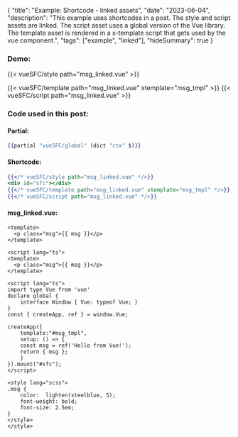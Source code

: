 {
"title": "Example: Shortcode - linked assets",
"date": "2023-06-04",
"description": "This example uses shortcodes in a post. The style and script assets are linked. The script asset uses a global version of the Vue library. The template asset is rendered in a x-template script that gets used by the vue component.",
"tags": ["example", "linked"],
"hideSummary": true
}

###  Demo:
{{< vueSFC/style path="msg_linked.vue" >}}
<div id="sfc"></div>
{{< vueSFC/template path="msg_linked.vue" xtemplate="msg_tmpl" >}}
{{< vueSFC/script path="msg_linked.vue" >}}

### Code used in this post:
#### Partial:
``` hbs
{{partial "vueSFC/global" (dict "ctx" $)}} 
```
#### Shortcode:
``` hbs
{{</* vueSFC/style path="msg_linked.vue" */>}}
<div id="sfc"></div>
{{</* vueSFC/template path="msg_linked.vue" xtemplate="msg_tmpl" */>}}
{{</* vueSFC/script path="msg_linked.vue" */>}}
```
#### msg_linked.vue:
``` vue
<template>
  <p class="msg">{{ msg }}</p>
</template>

<script lang="ts">
<template>
  <p class="msg">{{ msg }}</p>
</template>

<script lang="ts">
import type Vue from 'vue'
declare global {
    interface Window { Vue: typeof Vue; }
}
const { createApp, ref } = window.Vue;

createApp({
    template:"#msg_tmpl",
    setup: () => {
    const msg = ref('Hello from Vue!');
    return { msg };
    }
}).mount("#sfc");
</script>

<style lang="scss">
.msg {
    color:  lighten(steelblue, 5);
    font-weight: bold;
    font-size: 2.5em;
}
</style>
</style>
```


